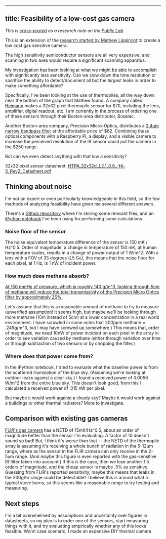 ---
title: Feasibility of a low-cost gas camera
----

*This is [cross-posted](https://publiclab.org/notes/loganw/09-29-2016/new-possibilities-for-a-low-cost-gas-camera) as a research note on the [Public Lab](https://publiclab.org).*

This is an extension of the [research started by Mathew Lippincot](https://www.publiclab.org/notes/mathew/11-21-2014/a-diy-gas-finding-camera#c10814) to create a low cost gas sensitive camera.

The high sensitivity semiconductor sensors are all very expensive, and scanning in two axes would require a significant scanning apparatus.

My investigation has been looking at what we might be able to accomplish with significantly less sensitivity. Can we slow down the time resolution or sacrifice the ability to detect/document all but the largest leaks in order to make something affordable?

Specifically, I've been looking at the use of thermopiles, all the way down near the bottom of the graph that Mathew found. A company called [Heimann](http://www.heimannsensor.com/) makes a 32x32 pixel thermopile sensor for $70, including the lens, amplifier, digital readout, etc. I am currently in the process of ordering one of these sensors through their Boston-area distributor, Boselec.

Another Boston-area company, Precision Micro-Optics, distributes a [3.4um narrow bandpass filter](http://www.pmoptics.com/ir_narrow_band_pass_filters_3400.html) at the affordable price of $62. Combining these optical components with a Raspberry Pi, a display, and a visible camera to increase the perceived resolution of the IR sensor could put the camera in the $250 range.

But can we even detect anything with that low a sensitivity?

32x32 pixel sensor datasheet: <a href="//i.publiclab.org/system/images/photos/000/018/206/original/HTPA_32x32d_L2.1_0.8_%28Hi%29S_Rev2_Datasheet.pdf"><i class="fa fa-file"></i> HTPA_32x32d_L2.1_0.8_-Hi-S_Rev2_Datasheet.pdf</a>

## Thinking about noise

I'm not an expert or even particularly knowledgeable in this field, so the few methods of analyzing feasibility have given me several different answers.

There's a [Github repository](https://github.com/loganwilliams/gas-camera) where I'm storing some relevant files, and an [iPython notebook](https://github.com/loganwilliams/gas-camera/blob/master/solar-data.ipynb) I've been using for performing some calculations.

### Noise floor of the sensor

The noise equivalent temperature difference of the sensor is 150 mK / Hz^0.5. Order of magnitude, a change in temperature of 150 mK, at human temperature scales, results in a change of power output of 1 W/m^2. With a lens with a FOV of 33 degrees (L5 Ge), this means that the noise floor for each pixel, at 1 Hz, is 1 nW of incident power.

### How much does methane absorb?

[At 150 mmHg of pressure, which is roughly 140 g/m^3, looking through 5cm of methane will reduce the total transmissivity of the Precision Micro Optics filter by approximately 25%.](https://github.com/loganwilliams/gas-camera/blob/master/solar-data.ipynb)

Let's assume that this is a reasonable amount of methane to try to measure (unverified assumption! it seems high, but maybe we'll be looking through more methane (10m instead of 5cm) at a lower concentration in a real world environment. I have scrawled in some notes that 200ppm methane = .245g/m^3, but I may have screwed up somewhere.) This means that, order of magnitude, we need 10nW of power incident on each pixel in the array in order to see variation caused by methane (either through variation over time or through subtraction of two sensors or by chopping the filter.)

### Where does that power come from?

In the iPython notebook, I tried to evaluate what the baseline power is from the scattered illumination of the blue sky. (Assuming we're looking at outdoor leaks against a clear sky.) I found a received power of 0.0056 W/m^2 from the entire blue sky. This doesn't look good, from this I calculated a received power of .015 nW per pixel.

But maybe it would work against a cloudy sky? Maybe it would work against a buildings or other thermal radiators? More to investigate.

## Comparison with existing gas cameras

[FLIR's gas camera](http://www.flir.com/ogi/display/?id=55671) has a NETD of 15mK/Hz^0.5, about an order of magnitude better than the sensor I'm evaluating. A factor of 10 doesn't sound so bad! But, I think it's worse than that -- the NETD of the thermopile array is assuming it's receiving a whole bunch of radiation in the 5-12um range, where as the sensor in the FLIR camera can only receive in the 2-5um range. (And maybe this figure is even reported with the gas-sensitive IR filter taken into account.) If this is the case, then we lose another 1.5 orders of magnitude, and the cheap sensor is maybe .3% as sensitive. Guessing from FLIR's reported sensitivity, maybe this means that leaks in the 200g/hr range could be detectable? I believe this is around what a typical stove burns, so this seems like a reasonable range to try testing and measuring.

## Next steps

I'm a bit overwhelmed by assumptions and uncertainty over figures in datasheets, so my plan is to order one of the sensors, start measuring things with it, and try evaluating empirically whether any of this looks feasible. Worst case scenario, I made an expensive DIY thermal camera.